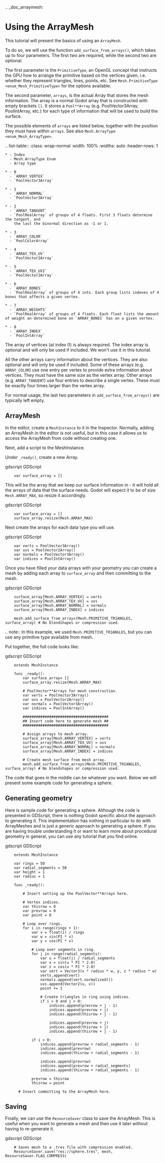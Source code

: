 .. _doc_arraymesh:

Using the ArrayMesh
===================

This tutorial will present the basics of using an `ArrayMesh`.

To do so, we will use the function `add_surface_from_arrays()`,
which takes up to four parameters. The first two are required, while the second two are optional.

The first parameter is the `PrimitiveType`, an OpenGL concept that instructs the GPU
how to arrange the primitive based on the vertices given, i.e. whether they represent triangles,
lines, points, etc. See `Mesh.PrimitiveType <enum_Mesh_PrimitiveType>` for the options available.

The second parameter, `arrays`, is the actual Array that stores the mesh information. The array is a
normal Godot array that is constructed with empty brackets `[]`. It stores a `Pool**Array`
(e.g. PoolVector3Array, PoolIntArray, etc.) for each type of information that will be used to build the surface.

The possible elements of `arrays` are listed below, together with the position they must have within `arrays`.
See also `Mesh.ArrayType <enum_Mesh_ArrayType>`.


.. list-table::
    :class: wrap-normal
    :width: 100%
    :widths: auto
    :header-rows: 1

    * - Index
      - Mesh.ArrayType Enum
      - Array type

    * - 0
      - `ARRAY_VERTEX`
      - `PoolVector3Array`

    * - 1
      - `ARRAY_NORMAL`
      - `PoolVector3Array`

    * - 2
      - `ARRAY_TANGENT`
      - `PoolRealArray` of groups of 4 floats. First 3 floats determine the tangent, and
        the last the binormal direction as -1 or 1.

    * - 3
      - `ARRAY_COLOR`
      - `PoolColorArray`

    * - 4
      - `ARRAY_TEX_UV`
      - `PoolVector2Array`

    * - 5
      - `ARRAY_TEX_UV2`
      - `PoolVector2Array`

    * - 6
      - `ARRAY_BONES`
      - `PoolRealArray` of groups of 4 ints. Each group lists indexes of 4 bones that affects a given vertex.

    * - 7
      - `ARRAY_WEIGHTS`
      - `PoolRealArray` of groups of 4 floats. Each float lists the amount of weight an determined bone on `ARRAY_BONES` has on a given vertex.

    * - 8
      - `ARRAY_INDEX`
      - `PoolIntArray`

The array of vertices (at index 0) is always required. The index array is optional and will only be used if included. We won't use it in this tutorial.

All the other arrays carry information about the vertices. They are also optional and will only be used if included. Some of these arrays (e.g. `ARRAY_COLOR`)
use one entry per vertex to provide extra information about vertices. They must have the same size as the vertex array. Other arrays (e.g. `ARRAY_TANGENT`) use
four entries to describe a single vertex. These must be exactly four times larger than the vertex array.

For normal usage, the last two parameters in `add_surface_from_arrays()` are typically left empty.

ArrayMesh
---------

In the editor, create a `MeshInstance` to it in the Inspector.
Normally, adding an ArrayMesh in the editor is not useful, but in this case it allows us to access the ArrayMesh
from code without creating one.

Next, add a script to the MeshInstance.

Under `_ready()`, create a new Array.

gdscript GDScript

```
    var surface_array = []
```

This will be the array that we keep our surface information in - it will hold
all the arrays of data that the surface needs. Godot will expect it to be of
size `Mesh.ARRAY_MAX`, so resize it accordingly.

gdscript GDScript

```
    var surface_array = []
    surface_array.resize(Mesh.ARRAY_MAX)
```

Next create the arrays for each data type you will use.

gdscript GDScript

```
    var verts = PoolVector3Array()
    var uvs = PoolVector2Array()
    var normals = PoolVector3Array()
    var indices = PoolIntArray()
```

Once you have filled your data arrays with your geometry you can create a mesh
by adding each array to `surface_array` and then committing to the mesh.

gdscript GDScript

```
    surface_array[Mesh.ARRAY_VERTEX] = verts
    surface_array[Mesh.ARRAY_TEX_UV] = uvs
    surface_array[Mesh.ARRAY_NORMAL] = normals
    surface_array[Mesh.ARRAY_INDEX] = indices

    mesh.add_surface_from_arrays(Mesh.PRIMITIVE_TRIANGLES, surface_array) # No blendshapes or compression used.
```

.. note:: In this example, we used `Mesh.PRIMITIVE_TRIANGLES`, but you can use any primitive type
          available from mesh.

Put together, the full code looks like:

gdscript GDScript

```
    extends MeshInstance

    func _ready():
        var surface_array= []
        surface_array.resize(Mesh.ARRAY_MAX)

        # PoolVector**Arrays for mesh construction.
        var verts = PoolVector3Array()
        var uvs = PoolVector2Array()
        var normals = PoolVector3Array()
        var indices = PoolIntArray()

        #######################################
        ## Insert code here to generate mesh ##
        #######################################

        # Assign arrays to mesh array.
        surface_array[Mesh.ARRAY_VERTEX] = verts
        surface_array[Mesh.ARRAY_TEX_UV] = uvs
        surface_array[Mesh.ARRAY_NORMAL] = normals
        surface_array[Mesh.ARRAY_INDEX] = indices

        # Create mesh surface from mesh array.
        mesh.add_surface_from_arrays(Mesh.PRIMITIVE_TRIANGLES, surface_array) # No blendshapes or compression used.
```

The code that goes in the middle can be whatever you want. Below we will present some example code
for generating a sphere.

Generating geometry
-------------------

Here is sample code for generating a sphere. Although the code is presented in
GDScript, there is nothing Godot specific about the approach to generating it.
This implementation has nothing in particular to do with ArrayMeshes and is just a
generic approach to generating a sphere. If you are having trouble understanding it
or want to learn more about procedural geometry in general, you can use any tutorial
that you find online.

gdscript GDScript

```
    extends MeshInstance

    var rings = 50
    var radial_segments = 50
    var height = 1
    var radius = 1

    func _ready():

        # Insert setting up the PoolVector**Arrays here.

        # Vertex indices.
        var thisrow = 0
        var prevrow = 0
        var point = 0

        # Loop over rings.
        for i in range(rings + 1):
            var v = float(i) / rings
            var w = sin(PI * v)
            var y = cos(PI * v)

            # Loop over segments in ring.
            for j in range(radial_segments):
                var u = float(j) / radial_segments
                var x = sin(u * PI * 2.0)
                var z = cos(u * PI * 2.0)
                var vert = Vector3(x * radius * w, y, z * radius * w)
                verts.append(vert)
                normals.append(vert.normalized())
                uvs.append(Vector2(u, v))
                point += 1

                # Create triangles in ring using indices.
                if i > 0 and j > 0:
                    indices.append(prevrow + j - 1)
                    indices.append(prevrow + j)
                    indices.append(thisrow + j - 1)

                    indices.append(prevrow + j)
                    indices.append(thisrow + j)
                    indices.append(thisrow + j - 1)

            if i > 0:
                indices.append(prevrow + radial_segments - 1)
                indices.append(prevrow)
                indices.append(thisrow + radial_segments - 1)

                indices.append(prevrow)
                indices.append(prevrow + radial_segments)
                indices.append(thisrow + radial_segments - 1)

            prevrow = thisrow
            thisrow = point

      # Insert committing to the ArrayMesh here.
```

Saving
------

Finally, we can use the `ResourceSaver` class to save the ArrayMesh.
This is useful when you want to generate a mesh and then use it later without having to re-generate it.

gdscript GDScript

```
    # Saves mesh to a .tres file with compression enabled.
    ResourceSaver.save("res://sphere.tres", mesh, ResourceSaver.FLAG_COMPRESS)
```